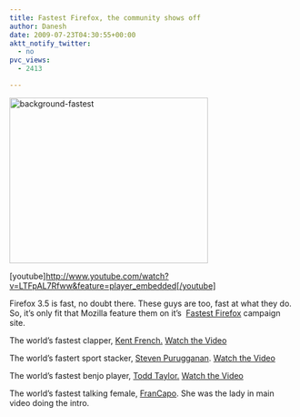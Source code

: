 ```yaml
---
title: Fastest Firefox, the community shows off
author: Danesh
date: 2009-07-23T04:30:55+00:00
aktt_notify_twitter:
  - no
pvc_views:
  - 2413

---
```

[<img loading="lazy" class="alignnone size-full wp-image-1668" title="background-fastest" src="/wp-content/uploads/2009/07/background-fastest.png" alt="background-fastest" width="349" height="291" />][1]

[youtube]http://www.youtube.com/watch?v=LTFpAL7Rfww&feature=player_embedded[/youtube]

Firefox 3.5 is fast, no doubt there. These guys are too, fast at what they do. So, it&#8217;s only fit that Mozilla feature them on it&#8217;s  [Fastest Firefox][2] campaign site.

The world&#8217;s fastest clapper, [Kent French.][3] [Watch the Video][4]

The world&#8217;s fastert sport stacker, [Steven Purugganan][5]. [Watch the Video][6]

The world&#8217;s fastest benjo player, [Todd Taylor.][7] [Watch the Video][8]

The world&#8217;s fastest talking female, [FranCapo][9]. She was the lady in main video doing the intro.

 [1]: /wp-content/uploads/2009/07/background-fastest.png
 [2]: http://www.fastestfirefox.com/
 [3]: http://www.fastestclapper.com/
 [4]: http://www.mozilla.com/en-US/firefox/video?video=fastest-clapper
 [5]: http://www.worldsportstackingassociation.org/
 [6]: http://www.mozilla.com/en-US/firefox/video?video=fastest-sport-stacker
 [7]: http://www.toddtaylorbanjoman.com/
 [8]: http://www.mozilla.com/en-US/firefox/video?video=fastest-banjo
 [9]: http://www.francapo.com/